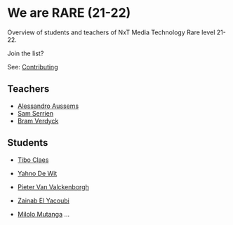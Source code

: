 # We are RARE (21-22)

Overview of students and teachers of NxT Media Technology Rare level 21-22.

Join the list?

See: [Contributing](./CONTRIBUTING.md)

## Teachers

- [Alessandro Aussems](./people/alessandro_aussems.md)
- [Sam Serrien](./people/sam_serrien.md)
- [Bram Verdyck](./people/bram_verdyck.md)

## Students

- [Tibo Claes](./people/Tibo_Claes.md)
- [Yahno De Wit](./people/yahno_dewit.md)

- [Pieter Van Valckenborgh](./people/pieter_vanvalckenborgh.md)
- [Zainab El Yacoubi](./people/zainab_elyacoubi.md)
- [Milolo Mutanga](./people/milolo_mutanga.md)
  ...
